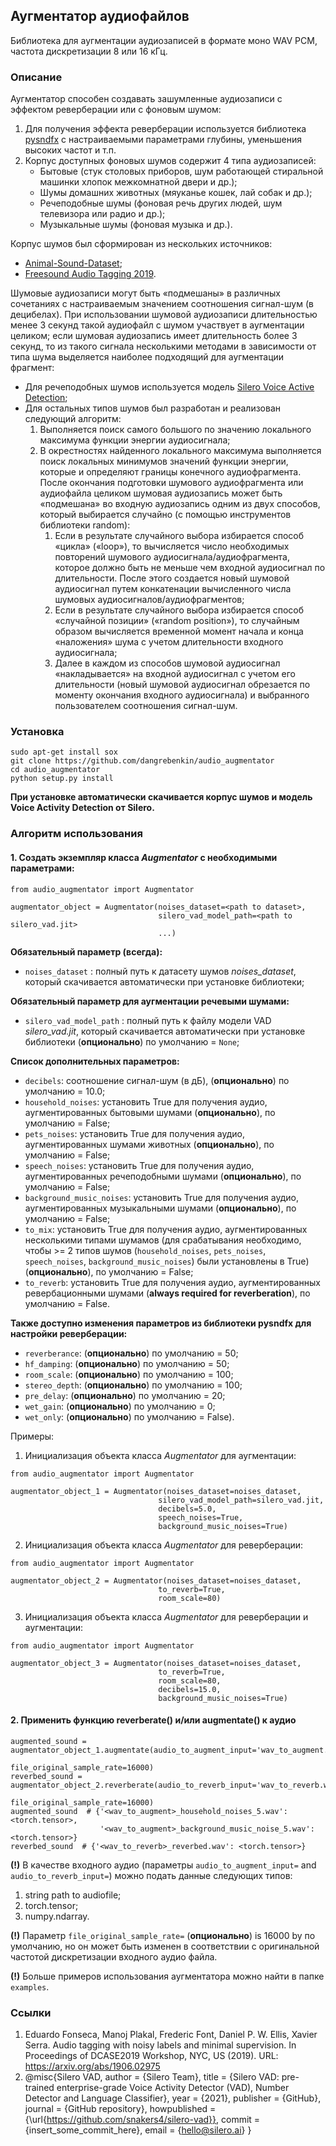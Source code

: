 ## Аугментатор аудиофайлов

Библиотека для аугментации аудиозаписей в формате моно WAV PCM, частота дискретизации 8 или 16 кГц.

### Описание

Аугментатор способен создавать зашумленные аудиозаписи с эффектом реверберации или с фоновым шумом:
1. Для получения эффекта реверберации используется библиотека [pysndfx](https://github.com/carlthome/python-audio-effects)
c настраиваемыми параметрами глубины, уменьшения высоких частот и т.п.
2. Корпус доступных фоновых шумов содержит 4 типа аудиозаписей:
   - Бытовые (стук столовых приборов, шум работающей стиральной машинки хлопок межкомнатной двери и др.);
   - Шумы домашних животных (мяуканье кошек, лай собак и др.);
   - Речеподобные шумы (фоновая речь других людей, шум телевизора или радио и др.);
   - Музыкальные шумы (фоновая музыка и др.).

Корпус шумов был сформирован из нескольких источников:
  - [Animal-Sound-Dataset](https://github.com/YashNita/Animal-Sound-Dataset);
  - [Freesound Audio Tagging 2019](https://www.kaggle.com/competitions/freesound-audio-tagging-2019/data).

Шумовые аудиозаписи могут быть «подмешаны» в различных сочетаниях с настраиваемым значением соотношения сигнал-шум 
(в децибелах). При использовании шумовой аудиозаписи длительностью менее 3 секунд такой аудиофайл с шумом участвует 
в аугментации целиком; если шумовая аудиозапись имеет длительность более 3 секунд, то из такого сигнала несколькими методами 
в зависимости от типа шума выделяется наиболее подходящий для аугментации фрагмент:
- Для речеподобных шумов используется модель [Silero Voice Active Detection](https://github.com/snakers4/silero-vad);
- Для остальных типов шумов был разработан и реализован следующий алгоритм:
   1. Выполняется поиск самого большого по значению локального максимума функции энергии аудиосигнала;
   2. В окрестностях найденного локального максимума выполняется поиск локальных минимумов значений функции энергии, 
   которые и определяют границы конечного аудиофрагмента.
   После окончания подготовки шумового аудиофрагмента или аудиофайла целиком шумовая аудиозапись может быть «подмешана» 
   во входную аудиозапись одним из двух способов, который выбирается случайно (с помощью инструментов библиотеки random):
       1. Если в результате случайного выбора избирается способ «цикла» («loop»), то вычисляется число необходимых 
      повторений шумового аудиосигнала/аудиофрагмента, которое должно быть не меньше чем входной аудиосигнал по длительности. 
      После этого создается новый шумовой аудиосигнал путем конкатенации вычисленного числа шумовых аудиосигналов/аудиофрагментов;
       2. Если в результате случайного выбора избирается способ «случайной позиции» («random position»), то случайным 
      образом вычисляется временной момент начала и конца «наложения» шума с учетом длительности входного аудиосигнала;
       3. Далее в каждом из способов шумовой аудиосигнал «накладывается» на входной аудиосигнал с учетом его длительности 
      (новый шумовой аудиосигнал обрезается по моменту окончания входного аудиосигнала) и выбранного пользователем соотношения сигнал-шум.

### Установка

```
sudo apt-get install sox
git clone https://github.com/dangrebenkin/audio_augmentator
cd audio_augmentator
python setup.py install
```
**При установке автоматически скачивается корпус шумов и модель Voice Activity Detection от Silero.**

### Алгоритм использования

#### **1. Создать экземпляр класса _Augmentator_ с необходимыми параметрами:**

```
from audio_augmentator import Augmentator

augmentator_object = Augmentator(noises_dataset=<path to dataset>,
                                 silero_vad_model_path=<path to silero_vad.jit>
                                 ...)
```
**Обязательный параметр (всегда):**
* `noises_dataset` : полный путь к датасету шумов _noises_dataset_, который скачивается автоматически при установке библиотеки;

**Обязательный параметр для аугментации речевыми шумами:**
* `silero_vad_model_path` : полный путь к файлу модели VAD _silero_vad.jit_, который скачивается автоматически 
при установке библиотеки (**опционально**) по умолчанию = `None`;

**Список дополнительных параметров:**

* `decibels`: соотношение сигнал-шум (в дБ), (**опционально**) по умолчанию = 10.0;
* `household_noises`: установить True для получения аудио, аугментированных бытовыми шумами (**опционально**), по умолчанию = False;
* `pets_noises`: установить True для получения аудио, аугментированных шумами животных (**опционально**), по умолчанию = False;
* `speech_noises`: установить True для получения аудио, аугментированных речеподобными шумами (**опционально**), по умолчанию = False;
* `background_music_noises`: установить True для получения аудио, аугментированных музыкальными шумами (**опционально**), по умолчанию = False;
* `to_mix`: установить True для получения аудио, аугментированных несколькими типами шумамов (для срабатывания необходимо, чтобы >= 2
типов шумов (`household_noises`, `pets_noises`, `speech_noises`, `background_music_noises`) были установлены в True) (**опционально**), по умолчанию = False;
* `to_reverb`: установить True для получения аудио, аугментированных ревербационными шумами (**always required for reverberation**), по умолчанию = False.

**Также доступно изменения параметров из библиотеки pysndfx для настройки реверберации:**
* `reverberance`: (**опционально**) по умолчанию = 50;
* `hf_damping`: (**опционально**) по умолчанию = 50;
* `room_scale`: (**опционально**) по умолчанию = 100;
* `stereo_depth`: (**опционально**) по умолчанию = 100;
* `pre_delay`: (**опционально**) по умолчанию = 20;
* `wet_gain`: (**опционально**) по умолчанию = 0;
* `wet_only`: (**опционально**) по умолчанию = False).

Примеры:
1. Инициализация объекта класса _Augmentator_ для аугментации:
```
from audio_augmentator import Augmentator

augmentator_object_1 = Augmentator(noises_dataset=noises_dataset,
                                 silero_vad_model_path=silero_vad.jit,
                                 decibels=5.0,
                                 speech_noises=True,
                                 background_music_noises=True)
```
2. Инициализация объекта класса _Augmentator_ для реверберации:
```
from audio_augmentator import Augmentator

augmentator_object_2 = Augmentator(noises_dataset=noises_dataset,
                                 to_reverb=True,
                                 room_scale=80)
```
3. Инициализация объекта класса _Augmentator_ для реверберации и аугментации:
```
from audio_augmentator import Augmentator

augmentator_object_3 = Augmentator(noises_dataset=noises_dataset,
                                 to_reverb=True,
                                 room_scale=80,
                                 decibels=15.0,
                                 background_music_noises=True)
```

#### **2. Применить функцию reverberate() и/или augmentate() к аудио**

```
augmented_sound = augmentator_object_1.augmentate(audio_to_augment_input='wav_to_augment.wav', 
                                                  file_original_sample_rate=16000)
reverbed_sound = augmentator_object_2.reverberate(audio_to_reverb_input='wav_to_reverb.wav', 
                                                  file_original_sample_rate=16000)
augmented_sound  # {'<wav_to_augment>_household_noises_5.wav': <torch.tensor>, 
                    '<wav_to_augment>_background_music_noise_5.wav': <torch.tensor>}
reverbed_sound  # {'<wav_to_reverb>_reverbed.wav': <torch.tensor>}
```
**(!)** В качестве входного аудио (параметры `audio_to_augment_input=` and `audio_to_reverb_input=`) можно подать данные следующих типов:
1) string path to audiofile;
2) torch.tensor;
3) numpy.ndarray.

**(!)** Параметр `file_original_sample_rate=` (**опционально**) is 16000 by по умолчанию, но он может быть изменен в соответствии с 
оригинальной частотой дискретизации входного аудио файла.

**(!)** Больше примеров использования аугментатора можно найти в папке `examples`.

### Ссылки

1. Eduardo Fonseca, Manoj Plakal, Frederic Font, Daniel P. W. Ellis, Xavier Serra. Audio tagging with noisy labels and 
  minimal supervision. In Proceedings of DCASE2019 Workshop, NYC, US (2019). URL: https://arxiv.org/abs/1906.02975
2. @misc{Silero VAD,
  author = {Silero Team},
  title = {Silero VAD: pre-trained enterprise-grade Voice Activity Detector (VAD), Number Detector and Language Classifier},
  year = {2021},
  publisher = {GitHub},
  journal = {GitHub repository},
  howpublished = {\url{https://github.com/snakers4/silero-vad}},
  commit = {insert_some_commit_here},
  email = {hello@silero.ai}
}


